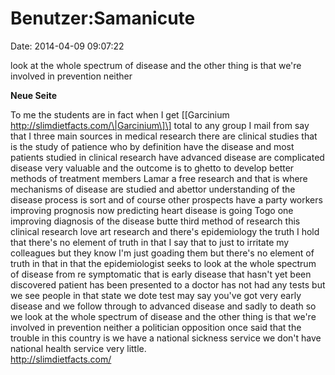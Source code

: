 Benutzer:Samanicute
===================

Date: 2014-04-09 09:07:22

look at the whole spectrum of disease and the other thing is that we're
involved in prevention neither

**Neue Seite**

<div>

To me the students are in fact when I get \[\[Garcinium
http://slimdietfacts.com/\|Garcinium\]\] total to any group I mail from
say that I three main sources in medical research there are clinical
studies that is the study of patience who by definition have the disease
and most patients studied in clinical research have advanced disease are
complicated disease very valuable and the outcome is to ghetto to
develop better methods of treatment members Lamar a free research and
that is where mechanisms of disease are studied and abettor
understanding of the disease process is sort and of course other
prospects have a party workers improving prognosis now predicting heart
disease is going Togo one improving diagnosis of the disease butte third
method of research this clinical research love art research and there\'s
epidemiology the truth I hold that there\'s no element of truth in that
I say that to just to irritate my colleagues but they know I\'m just
goading them but there\'s no element of truth in that in that the
epidemiologist seeks to look at the whole spectrum of disease from re
symptomatic that is early disease that hasn\'t yet been discovered
patient has been presented to a doctor has not had any tests but we see
people in that state we dote test may say you\'ve got very early disease
and we follow through to advanced disease and sadly to death so we look
at the whole spectrum of disease and the other thing is that we're
involved in prevention neither a politician opposition once said that
the trouble in this country is we have a national sickness service we
don\'t have national health service very little.\
http://slimdietfacts.com/

</div>
